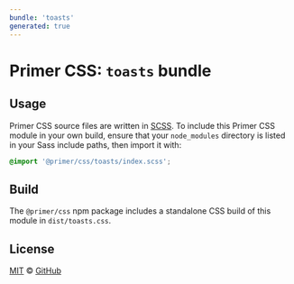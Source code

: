 ```yaml
---
bundle: 'toasts'
generated: true
---
```


# Primer CSS: `toasts` bundle

## Usage

Primer CSS source files are written in [SCSS]. To include this Primer CSS module in your own build, ensure that your `node_modules` directory is listed in your Sass include paths, then import it with:

```scss
@import '@primer/css/toasts/index.scss';
```

## Build

The `@primer/css` npm package includes a standalone CSS build of this module in `dist/toasts.css`.

## License

[MIT](https://github.com/primer/css/blob/main/LICENSE) &copy; [GitHub](https://github.com/)

[scss]: https://sass-lang.com/documentation/syntax#scss
